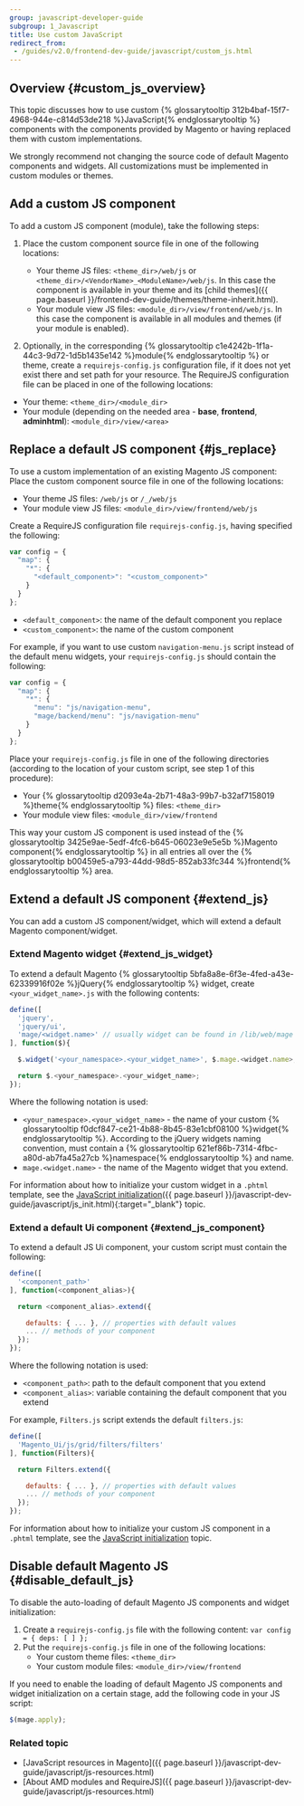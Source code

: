 ```yaml
---
group: javascript-developer-guide
subgroup: 1_Javascript
title: Use custom JavaScript
redirect_from:
 - /guides/v2.0/frontend-dev-guide/javascript/custom_js.html
---
```


## Overview {#custom_js_overview}

This topic discusses how to use custom {% glossarytooltip 312b4baf-15f7-4968-944e-c814d53de218 %}JavaScript{% endglossarytooltip %} components with the components provided by Magento or having replaced them with custom implementations.

We strongly recommend not changing the source code of default Magento components and widgets. All customizations must be implemented in custom modules or themes.

## Add a custom JS component 

To add a custom JS component (module), take the following steps:

1. Place the custom component source file in one of the following locations:
	- Your theme JS files: `<theme_dir>/web/js` or `<theme_dir>/<VendorName>_<ModuleName>/web/js`. In this case the component is available in your theme and its [child themes]({{ page.baseurl }}/frontend-dev-guide/themes/theme-inherit.html). 
	- Your module view JS files: `<module_dir>/view/frontend/web/js`. In this case the component is available in all modules and themes (if your module is enabled). 

2. Optionally, in the corresponding {% glossarytooltip c1e4242b-1f1a-44c3-9d72-1d5b1435e142 %}module{% endglossarytooltip %} or theme, create a `requirejs-config.js` configuration file, if it does not yet exist there and set path for your resource. The RequireJS configuration file can be placed in one of the following locations:

- Your theme: `<theme_dir>/<module_dir>`
- Your module (depending on the needed area - **base**, **frontend**, **adminhtml**): `<module_dir>/view/<area>`

## Replace a default JS component {#js_replace}

To use a custom implementation of an existing Magento JS component:
Place the custom component source file in one of the following
locations:

- Your theme JS files: `/web/js` or `/_/web/js`
- Your module view JS files: `<module_dir>/view/frontend/web/js`

Create a RequireJS configuration file `requirejs-config.js`, having
specified the following:

```javascript
var config = {
  "map": {
    "*": {
      "<default_component>": "<custom_component>"
    }
  }
};
```

- `<default_component>`: the name of the default component you replace
- `<custom_component>`: the name of the custom component

For example, if you want to use custom `navigation-menu.js` script instead of the default menu widgets, your `requirejs-config.js` should contain the following:

```javascript
var config = {
  "map": {
    "*": {
      "menu": "js/navigation-menu",
      "mage/backend/menu": "js/navigation-menu"
    }
  }
};
```
  
Place your `requirejs-config.js` file in one of the following
directories (according to the location of your custom script, see step 1
of this procedure):

- Your {% glossarytooltip d2093e4a-2b71-48a3-99b7-b32af7158019
    %}theme{% endglossarytooltip %} files: `<theme_dir>`
- Your module view files: `<module_dir>/view/frontend`

This way your custom JS component is used instead of the {% glossarytooltip 3425e9ae-5edf-4fc6-b645-06023e9e5e5b %}Magento component{% endglossarytooltip %} in all entries all over the {% glossarytooltip b00459e5-a793-44dd-98d5-852ab33fc344 %}frontend{% endglossarytooltip %} area.

## Extend a default JS component {#extend_js}

You can add a custom JS component/widget, which will extend a default Magento component/widget.

### Extend Magento widget {#extend_js_widget}

To extend a default Magento {% glossarytooltip 5bfa8a8e-6f3e-4fed-a43e-62339916f02e %}jQuery{% endglossarytooltip %} widget, create `<your_widget_name>.js` with the following contents:

```javascript
define([
  'jquery',
  'jquery/ui',
  'mage/<widget.name>' // usually widget can be found in /lib/web/mage dir
], function($){

  $.widget('<your_namespace>.<your_widget_name>', $.mage.<widget.name>, { ... });

  return $.<your_namespace>.<your_widget_name>;
});
```

Where the following notation is used:
- `<your_namespace>.<your_widget_name>` - the name of your custom {%
    glossarytooltip f0dcf847-ce21-4b88-8b45-83e1cbf08100 %}widget{%
    endglossarytooltip %}. According to the jQuery widgets naming
    convention, must contain a {% glossarytooltip
    621ef86b-7314-4fbc-a80d-ab7fa45a27cb %}namespace{%
    endglossarytooltip %} and name.
- `mage.<widget.name>` - the name of the Magento widget that you
    extend.

For information about how to initialize your custom widget in a `.phtml` template, see the [JavaScript initialization]({{ page.baseurl }}/javascript-dev-guide/javascript/js_init.html){:target="_blank"} topic.

### Extend a default Ui component {#extend_js_component}

To extend a default JS Ui component, your custom script must contain the following:

```javascript
define([
  '<component_path>'
], function(<component_alias>){

  return <component_alias>.extend({

    defaults: { ... }, // properties with default values
    ... // methods of your component
  });
});
```

Where the following notation is used:

- `<component_path>`: path to the default component that you extend
- `<component_alias>`: variable containing the default component that you extend

For example, `Filters.js` script extends the default `filters.js`:

```javascript
define([
  'Magento_Ui/js/grid/filters/filters'
], function(Filters){

  return Filters.extend({

    defaults: { ... }, // properties with default values
    ... // methods of your component
  });
});
```
For information about how to initialize your custom JS component in a `.phtml` template, see the [JavaScript initialization] topic.

## Disable default Magento JS {#disable_default_js}

To disable the auto-loading of default Magento JS components and widget
initialization:

1. Create a `requirejs-config.js` file with the following content: `var config = { deps: [ ] };`
2. Put the `requirejs-config.js` file in one of the following
  locations:
    - Your custom theme files: `<theme_dir>`
    - Your custom module files: `<module_dir>/view/frontend`

If you need to enable the loading of default Magento JS components and widget initialization on a certain stage, add the following code in your JS script:

```javascript
$(mage.apply);
```

### Related topic

- [JavaScript resources in Magento]({{ page.baseurl }}/javascript-dev-guide/javascript/js-resources.html)
- [About AMD modules and RequireJS]({{ page.baseurl }}/javascript-dev-guide/javascript/js-resources.html)
  
[JavaScript initialization]: {{page.baseurl}}/javascript-dev-guide/javascript/js_init.html
